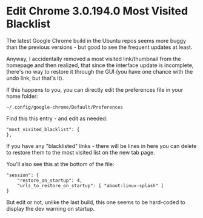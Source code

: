 Edit Chrome 3.0.194.0 Most Visited Blacklist
=========================================

The latest Google Chrome build in the Ubuntu repos seems more buggy than the previous versions - but good to see the frequent updates at least. 
 
Anyway, I accidentally removed a most visited link/thumbnail from the homepage and then realized, that since the interface update is incomplete, there's no way to restore it through the GUI (you have one chance with the undo link, but that's it). 
 
If this happens to you, you can directly edit the preferences file in your home folder: 

	~/.config/google-chrome/Default/Preferences
 
Find this this entry - and edit as needed: 

	"most_visited_blacklist": {
	}, 
 
If you have any "blacklisted" links - there will be lines in here you can delete to restore them to the most visited list on the new tab page. 
 
You'll also see this at the bottom of the file: 

	"session": {
		"restore_on_startup": 4,
		"urls_to_restore_on_startup": [ "about:linux-splash" ]
	} 
 
But edit or not, unlike the last build, this one seems to be hard-coded to display the dev warning on startup.
